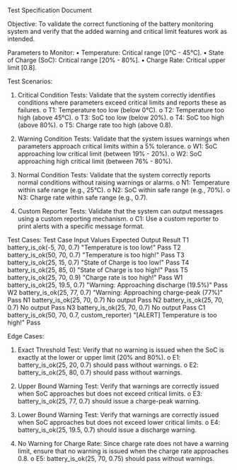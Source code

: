 Test Specification Document

Objective:
To validate the correct functioning of the battery monitoring system and verify that the added warning and critical limit features work as intended.

Parameters to Monitor:
•	Temperature: Critical range [0°C - 45°C].
•	State of Charge (SoC): Critical range [20% - 80%].
•	Charge Rate: Critical upper limit [0.8].

Test Scenarios:
1.	Critical Condition Tests:
Validate that the system correctly identifies conditions where parameters exceed critical limits and reports these as failures.
o	T1: Temperature too low (below 0°C).
o	T2: Temperature too high (above 45°C).
o	T3: SoC too low (below 20%).
o	T4: SoC too high (above 80%).
o	T5: Charge rate too high (above 0.8).

2.	Warning Condition Tests:
Validate that the system issues warnings when parameters approach critical limits within a 5% tolerance.
o	W1: SoC approaching low critical limit (between 19% - 20%).
o	W2: SoC approaching high critical limit (between 76% - 80%).

3.	Normal Condition Tests:
Validate that the system correctly reports normal conditions without raising warnings or alarms.
o	N1: Temperature within safe range (e.g., 25°C).
o	N2: SoC within safe range (e.g., 70%).
o	N3: Charge rate within safe range (e.g., 0.7).

4.	Custom Reporter Tests:
Validate that the system can output messages using a custom reporting mechanism.
o	C1: Use a custom reporter to print alerts with a specific message format.

Test Cases:
Test Case	Input Values	Expected Output	Result
T1	battery_is_ok(-5, 70, 0.7)	"Temperature is too low!"	Pass
T2	battery_is_ok(50, 70, 0.7)	"Temperature is too high!"	Pass
T3	battery_is_ok(25, 15, 0.7)	"State of Charge is too low!"	Pass
T4	battery_is_ok(25, 85, 0)	"State of Charge is too high!"	Pass
T5	battery_is_ok(25, 70, 0.9)	"Charge rate is too high!"	Pass
W1	battery_is_ok(25, 19.5, 0.7)	"Warning: Approaching discharge (19.5%)"	Pass
W2	battery_is_ok(25, 77, 0.7)	"Warning: Approaching charge-peak (77%)"	Pass
N1	battery_is_ok(25, 70, 0.7)	No output	Pass
N2	battery_is_ok(25, 70, 0.7)	No output	Pass
N3	battery_is_ok(25, 70, 0.7)	No output	Pass
C1	battery_is_ok(50, 70, 0.7, custom_reporter)	"[ALERT] Temperature is too high!"	Pass

Edge Cases:
1.	Exact Threshold Test:
Verify that no warning is issued when the SoC is exactly at the lower or upper limit (20% and 80%).
o	E1: battery_is_ok(25, 20, 0.7) should pass without warnings.
o	E2: battery_is_ok(25, 80, 0.7) should pass without warnings.

2.	Upper Bound Warning Test:
Verify that warnings are correctly issued when SoC approaches but does not exceed critical limits.
o	E3: battery_is_ok(25, 77, 0.7) should issue a charge-peak warning.

3.	Lower Bound Warning Test:
Verify that warnings are correctly issued when SoC approaches but does not exceed lower critical limits.
o	E4: battery_is_ok(25, 19.5, 0.7) should issue a discharge warning.
4.	No Warning for Charge Rate:
Since charge rate does not have a warning limit, ensure that no warning is issued when the charge rate approaches 0.8.
o	E5: battery_is_ok(25, 70, 0.75) should pass without warnings.

